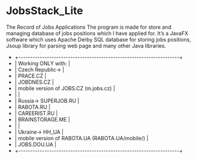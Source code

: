 # JobsStack_Lite
The Record of Jobs Applications
The program is made for store and managing database of jobs positions which I have applied for. 
It’s a JavaFX software which uses Apache Derby SQL database for storing jobs positions, 
Jsoup library for parsing web page and many other Java libraries.

 * +--------------------------------------------------------------------+
 * |  Working ONLY with:                                                |
 * |      Czech Republic->                                              |
 * |                        PRACE.CZ                                    |
 * |                        JOBDNES.CZ                                  |
 * |      mobile version of JOBS.CZ (m.jobs.cz)                         |
 * |                                                                    |
 * |        Russia->        SUPERJOB.RU                                 |
 * |                        RABOTA.RU                                   |
 * |                        CAREERIST.RU                                |
 * |                        BRAINSTORAGE.ME                             |
 * |                                                                    |
 * |        Ukraine->       HH_UA                                       |
 * |      mobile version of RABOTA.UA (RABOTA.UA/mobile/)               |
 * |                        JOBS.DOU.UA                                 |
 * +--------------------------------------------------------------------+
